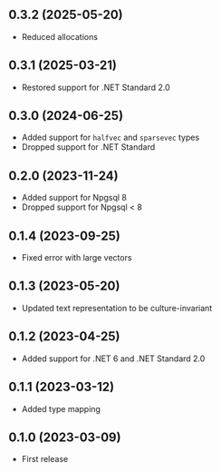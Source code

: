 ## 0.3.2 (2025-05-20)

- Reduced allocations

## 0.3.1 (2025-03-21)

- Restored support for .NET Standard 2.0

## 0.3.0 (2024-06-25)

- Added support for `halfvec` and `sparsevec` types
- Dropped support for .NET Standard

## 0.2.0 (2023-11-24)

- Added support for Npgsql 8
- Dropped support for Npgsql < 8

## 0.1.4 (2023-09-25)

- Fixed error with large vectors

## 0.1.3 (2023-05-20)

- Updated text representation to be culture-invariant

## 0.1.2 (2023-04-25)

- Added support for .NET 6 and .NET Standard 2.0

## 0.1.1 (2023-03-12)

- Added type mapping

## 0.1.0 (2023-03-09)

- First release
